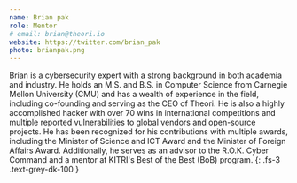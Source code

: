 ```yaml
---
name: Brian pak
role: Mentor
# email: brian@theori.io
website: https://twitter.com/brian_pak
photo: brianpak.png
---
```


Brian is a cybersecurity expert with a strong background in both academia and industry. He holds an M.S. and B.S. in Computer Science from Carnegie Mellon University (CMU) and has a wealth of experience in the field, including co-founding and serving as the CEO of Theori. He is also a highly accomplished hacker with over 70 wins in international competitions and multiple reported vulnerabilities to global vendors and open-source projects. He has been recognized for his contributions with multiple awards, including the Minister of Science and ICT Award and the Minister of Foreign Affairs Award. Additionally, he serves as an advisor to the R.O.K. Cyber Command and a mentor at KITRI's Best of the Best (BoB) program.
{: .fs-3 .text-grey-dk-100 }
